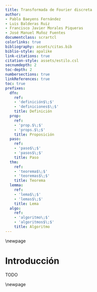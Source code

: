 ```yaml
---
title: Transformada de Fourier discreta
author: 
- Pablo Baeyens Fernández
- Luis Balderas Ruiz
- Francisco Javier Morales Piqueras
- José Manuel Muñoz Fuentes
documentclass: scrartcl
colorlinks: true
bibliography: assets/citas.bib
biblio-style: apalike
link-citations: true
citation-style: assets/estilo.csl
secnumdepth: 2
toc-depth: 2
numbersections: true
linkReferences: true
toc: true
prefixes:
  dfn:
    ref:
    - 'definición$\;$'
    - 'definiciones$\;$'
    title: Definición
  prop:
    ref:
    - 'prop.$\;$'
    - 'props.$\;$'
    title: Proposición
  paso:
    ref:
    - 'paso$\;$'
    - 'pasos$\;$'
    title: Paso
  thm:
    ref:
    - 'teorema$\;$'
    - 'teoremas$\;$'
    title: Teorema
  lemma:
    ref:
    - 'lema$\;$'
    - 'lemas$\;$'
    title: Lema
  algo:
    ref:
    - 'algoritmo\;$'
    - 'algoritmos$\;$'
    title: Algoritmo
---
```


\newpage

# Introducción

TODO

\newpage

